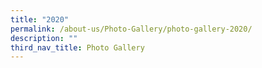 ```yaml
---
title: "2020"
permalink: /about-us/Photo-Gallery/photo-gallery-2020/
description: ""
third_nav_title: Photo Gallery
---
```

